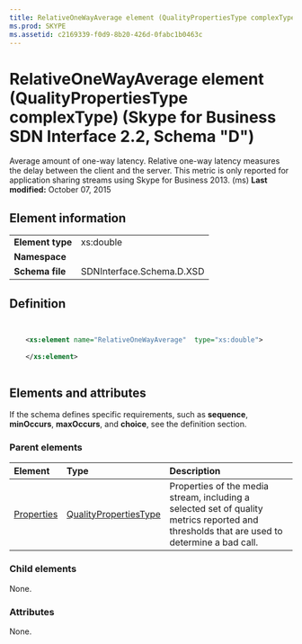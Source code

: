 ```yaml
---
title: RelativeOneWayAverage element (QualityPropertiesType complexType) (Skype for Business SDN Interface 2.2, Schema "D")
ms.prod: SKYPE
ms.assetid: c2169339-f0d9-8b20-426d-0fabc1b0463c
---
```



# RelativeOneWayAverage element (QualityPropertiesType complexType) (Skype for Business SDN Interface 2.2, Schema "D")
Average amount of one-way latency. Relative one-way latency measures the delay between the client and the server. This metric is only reported for application sharing streams using Skype for Business 2013. (ms) 
 **Last modified:** October 07, 2015
  
    
    


## Element information


|||
|:-----|:-----|
|**Element type**|xs:double |
|**Namespace**||
|**Schema file**|SDNInterface.Schema.D.XSD |
   

## Definition


```XML


    <xs:element name="RelativeOneWayAverage"  type="xs:double">
    
    </xs:element>
  
```


## Elements and attributes

If the schema defines specific requirements, such as **sequence**, **minOccurs**, **maxOccurs**, and **choice**, see the definition section. 
  
    
    

### Parent elements



|**Element**|**Type**|**Description**|
|:-----|:-----|:-----|
| [Properties](properties-element-qualitytype-complextype-1.md)| [QualityPropertiesType](qualitypropertiestype-complextype.md)|Properties of the media stream, including a selected set of quality metrics reported and thresholds that are used to determine a bad call. |
   

### Child elements

None. 
  
    
    

### Attributes

None. 
  
    
    

